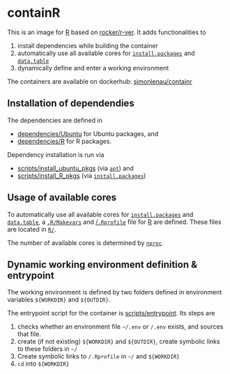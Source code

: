 # containR

This is an image for [R](https://www.r-project.org/) based on [rocker/r-ver](https://rocker-project.org/images/versioned/r-ver.html).
It adds functionalities to

1. install dependencies while building the container
2. automatically use all available cores for 
    [`install.packages`](https://www.rdocumentation.org/packages/utils/versions/3.6.2/topics/install.packages)
    and
    [`data.table`](https://cran.r-project.org/web/packages/data.table/data.table.pdf)
3. dynamically define and enter a working environment

The containers are available on dockerhub: [simonlenau/containr](https://hub.docker.com/r/simonlenau/containr)

## Installation of dependendies

The dependencies are defined in 

- [dependencies/Ubuntu](dependencies/Ubuntu) for Ubuntu packages, and
- [dependencies/R](dependencies/R) for R packages.

Dependency installation is run via

- [scripts/install_ubuntu_pkgs](scripts/install_ubuntu_pkgs) (via [`apt`](https://en.wikipedia.org/wiki/APT_(software))) and
- [scripts/install_R_pkgs](scripts/install_R_pkgs) (via [`install.packages`](https://www.rdocumentation.org/packages/utils/versions/3.6.2/topics/install.packages))


## Usage of available cores


To automatically use all available cores for
[`install.packages`](https://www.rdocumentation.org/packages/utils/versions/3.6.2/topics/install.packages)
and
[`data.table`](https://cran.r-project.org/web/packages/data.table/data.table.pdf),
a
[`.R/Makevars`](https://cran.r-project.org/doc/manuals/r-devel/R-exts.html#Using-Makevars) 
and 
[/`.Rprofile`](https://www.rdocumentation.org/packages/base/versions/3.6.2/topics/Startup) 
file for [R](https://www.r-project.org/)
are defined.
These files are located in [`R/`](R/).

The number of available cores is determined by
[`nproc`](https://www.gnu.org/software/coreutils/manual/html_node/nproc-invocation.html).


## Dynamic working environment definition & entrypoint

The working environment is defined by two folders defined in environment variables
`${WORKDIR}` and `${OUTDIR}`.


The entrypoint script for the container is 
[scripts/entrypoint](scripts/entrypoint). 
Its steps are

1. checks whether an environment file `~/.env` or `/.env` exists,
and sources that file.
2. create (if not existing) `${WORKDIR}` and `${OUTDIR}`,
    create symbolic links to these folders in `~/`
3. Create symbolic links to `/.Rprofile` in `~/` and `${WORKDIR}` 
4. `cd` into `${WORKDIR}` 